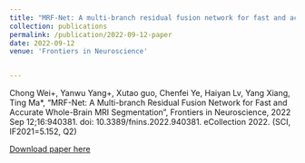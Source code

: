 ```yaml
---
title: "MRF-Net: A multi-branch residual fusion network for fast and accurate whole-brain MRI segmentation"
collection: publications
permalink: /publication/2022-09-12-paper
date: 2022-09-12
venue: 'Frontiers in Neuroscience'


---
```

Chong Wei+, Yanwu Yang+, Xutao guo, Chenfei Ye, Haiyan Lv, Yang Xiang, Ting Ma*, “MRF-Net: A Multi-branch Residual Fusion Network for Fast and Accurate Whole-Brain MRI Segmentation”, Frontiers in Neuroscience, 2022 Sep 12;16:940381. doi: 10.3389/fnins.2022.940381. eCollection 2022. (SCI, IF2021=5.152, Q2)

[Download paper here](http://nit-hit.github.io/files/fnins-16-940381.pdf)
